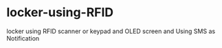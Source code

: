 # locker-using-RFID
locker using RFID scanner or keypad and OLED screen and Using SMS as Notification
